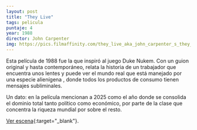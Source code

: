 ```yaml
---
layout: post
title: "They Live"
tags: pelicula
puntaje: 4
year: 1988
director: John Carpenter
img: https://pics.filmaffinity.com/they_live_aka_john_carpenter_s_they_live-382338340-large.jpg
---
```


Esta película de 1988 fue la que inspiró al juego Duke Nukem. Con un guion original y hasta contemporáneo, relata la historia de un trabajador que encuentra unos lentes y puede ver el mundo real que está manejado por una especie alienígena , donde todos los productos de consumo tienen mensajes subliminales. 

Un dato: en la película mencionan a 2025 como el año donde se consolida el dominio total tanto político como económico, por parte de la clase que concentra la riqueza mundial por sobre el resto.

[Ver escena](https://youtu.be/dshTKSFaIYY?si=s2weXigWV-8XNicv){:target="_blank"}.

